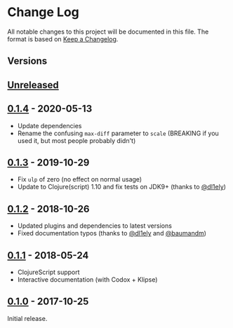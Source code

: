 # Change Log
All notable changes to this project will be documented in this file.
The format is based on [Keep a Changelog](https://keepachangelog.com/en/1.0.0/).

## Versions

## [Unreleased]

## [0.1.4] - 2020-05-13
- Update dependencies
- Rename the confusing `max-diff` parameter to `scale` (BREAKING if you used it, but most people probably didn't)

## [0.1.3] - 2019-10-29
- Fix `ulp` of zero (no effect on normal usage)
- Update to Clojure(script) 1.10 and fix tests on JDK9+ (thanks to [@dl1ely](//github.com/dl1ely))

## [0.1.2] - 2018-10-26
- Updated plugins and dependencies to latest versions
- Fixed documentation typos (thanks to [@dl1ely](//github.com/dl1ely) and [@baumandm](//github.com/baumandm))

## [0.1.1] - 2018-05-24
- ClojureScript support
- Interactive documentation (with Codox + Klipse)

## [0.1.0] - 2017-10-25
Initial release.

[Unreleased]: //github.com/Microsoft/same-ish/compare/0.1.4...master
[0.1.4]: //github.com/Microsoft/same-ish/compare/0.1.3...0.1.4
[0.1.3]: //github.com/Microsoft/same-ish/compare/0.1.2...0.1.3
[0.1.2]: //github.com/Microsoft/same-ish/compare/0.1.1...0.1.2
[0.1.1]: //github.com/Microsoft/same-ish/compare/0.1.0...0.1.1
[0.1.0]: //github.com/Microsoft/same-ish/compare/5fb6fa2dee4ae31ca8d3936b2575f64192529d92...0.1.0
